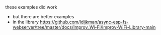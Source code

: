 these examples did work 
- but there are better examples
- in the library
https://github.com/ldijkman/async-esp-fs-webserver/tree/master/docs/Improv_Wi-Fi/Improv-WiFi-Library-main

